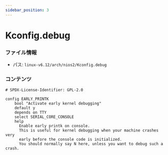 ```yaml
---
sidebar_position: 3
---
```

# Kconfig.debug

### ファイル情報

- パス: `linux-v6.12/arch/nios2/Kconfig.debug`

### コンテンツ

```debug
# SPDX-License-Identifier: GPL-2.0

config EARLY_PRINTK
	bool "Activate early kernel debugging"
	default y
	depends on TTY
	select SERIAL_CORE_CONSOLE
	help
	  Enable early printk on console.
	  This is useful for kernel debugging when your machine crashes very
	  early before the console code is initialized.
	  You should normally say N here, unless you want to debug such a crash.

```
